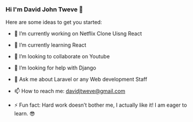 <!--
### Hi there 👋
**Davryant/Davryant** is a ✨ _special_ ✨ repository because its `README.md` (this file) appears on your GitHub profile.

Here are some ideas to get you started:

- 🔭 I’m currently working on ...
- 🌱 I’m currently learning ...
- 👯 I’m looking to collaborate on ...
- 🤔 I’m looking for help with ...
- 💬 Ask me about ...
- 📫 How to reach me: ...
- 😄 Pronouns: ...
- ⚡ Fun fact: ...
-->

### Hi I'm David John Tweve 👋

Here are some ideas to get you started:

- 🔭 I’m currently working on Netflix Clone Uisng React
- 🌱 I’m currently learning React
- 👯 I’m looking to collaborate on Youtube
- 🤔 I’m looking for help with Django
- 💬 Ask me about Laravel or any Web development Staff

- 📫 How to reach me: davidjtweve@gmail.com 
- ⚡ Fun fact: Hard work doesn’t bother me, I actually like it! I am eager to learn. 😎



